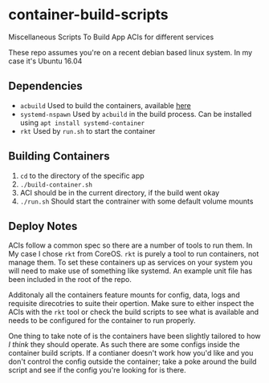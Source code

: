 # container-build-scripts
Miscellaneous Scripts To Build App ACIs for different services

These repo assumes you're on a recent debian based linux system. In my case it's Ubuntu 16.04

## Dependencies
* `acbuild` Used to build the containers, available [here](https://github.com/containers/build)
* `systemd-nspawn` Used by `acbuild` in the build process. Can be installed using `apt install systemd-container`
* `rkt` Used by `run.sh` to start the container

## Building Containers
1. `cd` to the directory of the specific app
2. `./build-container.sh`
3. ACI should be in the current directory, if the build went okay
4. `./run.sh` Should start the contrainer with some default volume mounts

## Deploy Notes
ACIs follow a common spec so there are a number of tools to run them.
In My case I chose `rkt` from CoreOS. `rkt` is purely a tool to run
containers, not manage them. To set these containers up as services
on your system you will need to make use of something like systemd.
An example unit file has been included in the root of the repo.

Additonaly all the containers feature mounts for config, data, logs
and requisite direcotries to suite their opertion. Make sure to
either inspect the ACIs with the `rkt` tool or check the build
scripts to see what is available and needs to be configured for
the container to run properly.

One thing to take note of is the containers have been slightly
tailored to how _I think_ they should operate. As such there
are some configs inside the container build scripts. If a contianer
doesn't work how you'd like and you don't control the config outside
the container; take a poke around the build script and see if the
config you're looking for is there.
